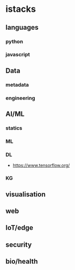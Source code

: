 # istacks

## languages

### python

### javascript

## Data

### metadata

### engineering

## AI/ML

### statics
### ML
### DL
- https://www.tensorflow.org/
### KG

## visualisation

## web

## IoT/edge

## security

## bio/health
